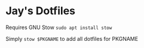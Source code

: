 # Jay's Dotfiles

Requires GNU Stow `sudo apt install stow`

Simply `stow $PKGNAME` to add all dotfiles for PKGNAME

